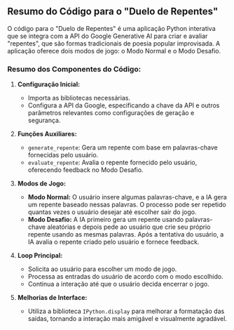 ## Resumo do Código para o "Duelo de Repentes"

O código para o "Duelo de Repentes" é uma aplicação Python interativa que se integra com a API do Google Generative AI para criar e avaliar "repentes", que são formas tradicionais de poesia popular improvisada. A aplicação oferece dois modos de jogo: o Modo Normal e o Modo Desafio.

### Resumo dos Componentes do Código:

1. **Configuração Inicial:**
   - Importa as bibliotecas necessárias.
   - Configura a API da Google, especificando a chave da API e outros parâmetros relevantes como configurações de geração e segurança.

2. **Funções Auxiliares:**
   - `generate_repente`: Gera um repente com base em palavras-chave fornecidas pelo usuário.
   - `evaluate_repente`: Avalia o repente fornecido pelo usuário, oferecendo feedback no Modo Desafio.

3. **Modos de Jogo:**
   - **Modo Normal:** O usuário insere algumas palavras-chave, e a IA gera um repente baseado nessas palavras. O processo pode ser repetido quantas vezes o usuário desejar até escolher sair do jogo.
   - **Modo Desafio:** A IA primeiro gera um repente usando palavras-chave aleatórias e depois pede ao usuário que crie seu próprio repente usando as mesmas palavras. Após a tentativa do usuário, a IA avalia o repente criado pelo usuário e fornece feedback.

4. **Loop Principal:**
   - Solicita ao usuário para escolher um modo de jogo.
   - Processa as entradas do usuário de acordo com o modo escolhido.
   - Continua a interação até que o usuário decida encerrar o jogo.

5. **Melhorias de Interface:**
   - Utiliza a biblioteca `IPython.display` para melhorar a formatação das saídas, tornando a interação mais amigável e visualmente agradável.

